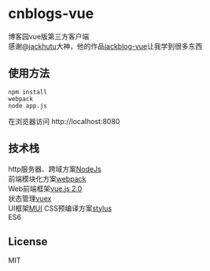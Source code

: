 # cnblogs-vue

博客园vue版第三方客户端    
感谢[@jackhutu](https://github.com/jackhutu)大神，他的作品[jackblog-vue](https://github.com/jackhutu/jackblog-vue)让我学到很多东西
## 使用方法
```
npm install
webpack
node app.js
```
在浏览器访问 http://localhost:8080
## 技术栈
http服务器、跨域方案[NodeJs](https://nodejs.org/en/)   
前端模块化方案[webpack](https://github.com/webpack/webpack)   
Web前端框架[vue.js 2.0](https://github.com/vuejs/vue)   
状态管理[vuex](https://github.com/vuejs/vuex)   
UI框架[MUI](https://github.com/dcloudio/mui)
CSS预编译方案[stylus](https://github.com/stylus/stylus)   
ES6

## License
MIT